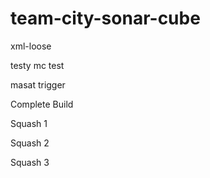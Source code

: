 # team-city-sonar-cube

xml-loose

testy mc test

masat trigger

Complete Build

Squash 1

Squash 2

Squash 3